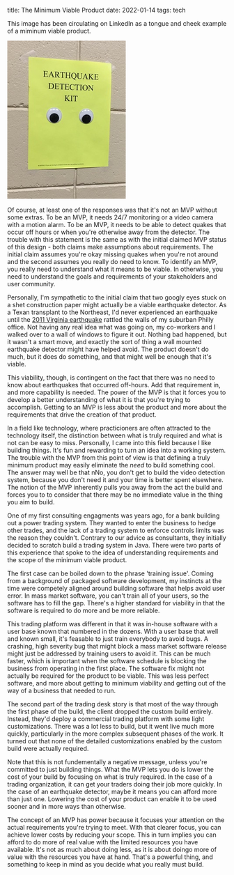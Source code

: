 title: The Minimum Viable Product
date: 2022-01-14
tags: tech

This image has been circulating on LinkedIn as a tongue and cheek
example of a miminum viable product.

<img src="earthquake-detection-kit.jpeg" width="272" height="363">

Of course, at least one of the responses was that it's not an MVP
without some extras. To be an MVP, it needs 24/7 monitoring or a video
camera with a motion alarm.  To be an MVP, it needs to be able to
detect quakes that occur off hours or when you're otherwise away from
the detector. The trouble with this statement is the same as with the
initial claimed MVP status of this design - both claims make
assumptions about requirements. The initial claim assumes you're okay
missing quakes when you're not around and the second assumes you
really do need to know. To identify an MVP, you really need to
understand what it means to be viable. In otherwise, you need to
understand the goals and requirements of your stakeholders and user
community.

Personally, I'm sympathetic to the initial claim that two googly eyes
stuck on a shet construction paper might actually be a viable
earthquake detector. As a Texan transplant to the Northeast, I'd never
experienced an earthquake until the [2011 Virginia
earthquake](https://en.wikipedia.org/wiki/2011_Virginia_earthquake)
rattled the walls of my suburban Philly office. Not having any real
idea what was going on, my co-workers and I walked over to a wall of
windows to figure it out. Nothing bad happened, but it wasn't a smart
move, and exactly the sort of thing a wall mounted earthquake detector
might have helped avoid. The product doesn't do much, but it does do
something, and that might well be enough that it's viable.

This viability, though, is contingent on the fact that there was no
need to know about earthquakes that occurred off-hours. Add that
requirement in, and more capability is needed. The power of the MVP is
that it forces you to develop a better understanding of what it is
that you're trying to accomplish. Getting to an MVP is less about the
product and more about the requirements that drive the creation of
that product.

In a field like technology, where practicioners are often attracted to
the technology itself, the distinction between what is truly required
and what is not can be easy to miss. Personally, I came into this
field because I like building things. It's fun and rewarding to turn
an idea into a working system. The trouble with the MVP from this
point of view is that defining a truly minimum product may easily
eliminate the *need* to build something cool. The answer may well be
that nNo, you don't get to build the video detection system, because
you don't need it and your time is better spent elsewhere.  The notion
of the MVP inherently pulls you away from the act the build and forces
you to to consider that there may be no immediate value in the thing
you aim to build.

One of my first consulting engagments was years ago, for a bank
building out a power trading system. They wanted to enter the business
to hedge other trades, and the lack of a trading system to enforce
controls limits was the reason they couldn't. Contrary to our advice
as consultants, they initially decided to scratch build a trading
system in Java. There were two parts of this experience that spoke to
the idea of understanding requirements and the scope of the minimum
viable product.

The first case can be boiled down to the phrase 'training issue'.
Coming from a background of packaged software development, my
instincts at the time were competely aligned around building software
that helps avoid user error.  In mass market software, you can't train
all of your users, so the software has to fill the gap. There's a
higher standard for viability in that the software is required to do
more and be more reliable.

This trading platform was different in that it was in-house software
with a user base known that numbered in the dozens. With a user base
that well and known small, it's feasable to just train everybody to
avoid bugs.  A crashing, high severity bug that might block a mass
market software release might just be addressed by training users to
avoid it. This can be much faster, which is important when the
software schedule is blocking the business from operating in the first
place. The software fix might not actually be required for the product
to be viable. This was less perfect software, and more about getting
to minimum viability and getting out of the way of a business that
needed to run.

The second part of the trading desk story is that most of the way
through the first phase of the build, the client dropped the custom
build entirely. Instead, they'd deploy a commercial trading platform
with some light customizations. There was a lot less to build, but it
went live much more quickly, particularly in the more complex
subsequent phases of the work. It turned out that none of the detailed
customizations enabled by the custom build were actually required.

Note that this is not fundementally a negative message, unless you're
committed to just building things. What the MVP lets you do is lower
the cost of your build by focusing on what is truly required. In the
case of a trading organization, it can get your traders doing their
job more quickly. In the case of an earthquake detector, maybe it
means you can afford more than just one. Lowering the cost of your
product can enable it to be used sooner and in more ways than
otherwise.

The concept of an MVP has power because it focuses your attention on
the actual requirements you're trying to meet. With that clearer
focus, you can achieve lower costs by reducing your scope. This in
turn implies you can afford to do more of real value with the limited
resources you have available.  It's not as much about doing less, as
it is about doingo more of value with the resources you have at
hand. That's a powerful thing, and something to keep in mind as you
decide what you really must build.
